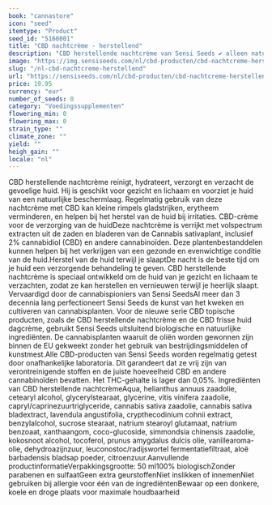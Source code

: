 ```yaml
---
book: "cannastore"
icon: "seed"
itemtype: "Product"
seed_id: "5160001"
title: "CBD nachtcrème - herstellend"
description: "CBD herstellende nachtcrème van Sensi Seeds ✔ alleen natuurlijke en biologische ingrediënten ✔ met cannabidiolextract ✔ herstelt de droge en gevoelige huid"
image: "https://img.sensiseeds.com/nl/cbd-producten/cbd-nachtcreme-herstellend-image.png"
slug: "/nl-cbd-nachtcreme-herstellend"
url: "https://sensiseeds.com/nl/cbd-producten/cbd-nachtcreme-herstellend?a_aid=cannastore"
price: 19.95
currency: "eur"
number_of_seeds: 0
category: "Voedingssupplementen"
flowering_min: 0
flowering_max: 0
strain_type: ""
climate_zone: ""
yield: ""
heigh_gain: ""
locale: "nl"
---
```

CBD herstellende nachtcrème reinigt, hydrateert, verzorgt en verzacht de gevoelige huid. Hij is geschikt voor gezicht en lichaam en voorziet je huid van een natuurlijke beschermlaag. Regelmatig gebruik van deze nachtcrème met CBD kan kleine rimpels gladstrijken, erytheem verminderen, en helpen bij het herstel van de huid bij irritaties. CBD-crème voor de verzorging van de huidDeze nachtcrème is verrijkt met volspectrum extracten uit de zaden en bladeren van de Cannabis sativaplant, inclusief 2% cannabidiol (CBD) en andere cannabinoïden. Deze plantenbestanddelen kunnen helpen bij het verkrijgen van een gezonde en evenwichtige conditie van de huid.Herstel van de huid terwijl je slaaptDe nacht is de beste tijd om je huid een verzorgende behandeling te geven. CBD herstellende nachtcrème is speciaal ontwikkeld om de huid van je gezicht en lichaam te verzachten, zodat ze kan herstellen en vernieuwen terwijl je heerlijk slaapt. Vervaardigd door de cannabispioniers van Sensi SeedsAl meer dan 3 decennia lang perfectioneert Sensi Seeds de kunst van het kweken en cultiveren van cannabisplanten. Voor de nieuwe serie CBD topische producten, zoals de CBD herstellende nachtcrème en de CBD frisse huid dagcrème, gebruikt Sensi Seeds uitsluitend biologische en natuurlijke ingrediënten. De cannabisplanten waaruit de oliën worden gewonnen zijn binnen de EU gekweekt zonder het gebruik van bestrijdingsmiddelen of kunstmest.Alle CBD-producten van Sensi Seeds worden regelmatig getest door onafhankelijke laboratoria. Dit garandeert dat ze vrij zijn van verontreinigende stoffen en de juiste hoeveelheid CBD en andere cannabinoïden bevatten. Het THC-gehalte is lager dan 0,05%. Ingrediënten van CBD herstellende nachtcrèmeAqua, helianthus annuus zaadolie, cetearyl alcohol, glycerylstearaat, glycerine, vitis vinifera zaadolie, capryl/caprinezuurtriglyceride, cannabis sativa zaadolie, cannabis sativa bladextract, lavendula angustifolia, crypthecodinium cohnii extract, benzylalcohol, sucrose stearaat, natrium stearoyl glutamaat, natrium benzoaat, xanthaangom, coco-glucoside, simmondsia chinensis zaadolie, kokosnoot alcohol, tocoferol, prunus amygdalus dulcis olie, vanillearoma-olie, dehydroazijnzuur, leuconostoc/radijswortel fermentatiefiltraat, aloë barbadensis bladsap poeder, citroenzuur.Aanvullende productinformatieVerpakkingsgrootte: 50 ml100% biologischZonder parabenen en sulfaatGeen extra geurstoffenNiet inslikken of innemenNiet gebruiken bij allergie voor één van de ingrediëntenBewaar op een donkere, koele en droge plaats voor maximale houdbaarheid
